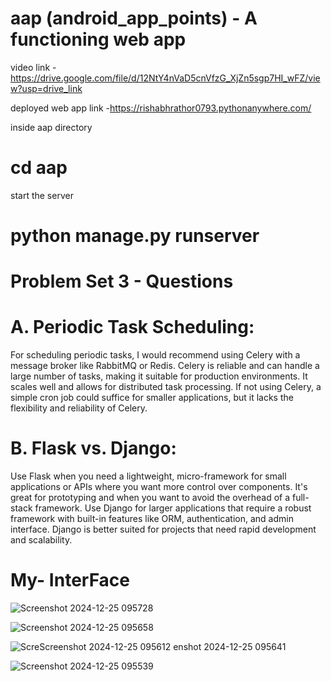 ﻿# aap (android_app_points) - A functioning web app

video link -https://drive.google.com/file/d/12NtY4nVaD5cnVfzG_XjZn5sgp7HI_wFZ/view?usp=drive_link

deployed web app link -https://rishabhrathor0793.pythonanywhere.com/

inside aap directory
# cd aap
start the server
# python manage.py runserver

# Problem Set 3 - Questions
# A. Periodic Task Scheduling:

For scheduling periodic tasks, I would recommend using Celery with a message broker like RabbitMQ or Redis. Celery is reliable and can handle a large number of tasks, making it suitable for production environments. It scales well and allows for distributed task processing. If not using Celery, a simple cron job could suffice for smaller applications, but it lacks the flexibility and reliability of Celery.
# B. Flask vs. Django:

Use Flask when you need a lightweight, micro-framework for small applications or APIs where you want more control over components. It's great for prototyping and when you want to avoid the overhead of a full-stack framework.
Use Django for larger applications that require a robust framework with built-in features like ORM, authentication, and admin interface. Django is better suited for projects that need rapid development and scalability.

# My- InterFace
![Screenshot 2024-12-25 095728](https://github.com/user-attachments/assets/db341dec-37dd-4fc4-a684-619333228df9)

![Screenshot 2024-12-25 095658](https://github.com/user-attachments/assets/360ffd54-3376-46fc-af55-134fc3170a3a)

![Scre![Screenshot 2024-12-25 095612](https://github.com/user-attachments/assets/9d1579b3-b649-470d-9fa7-3587f6e458a2)
enshot 2024-12-25 095641](https://github.com/user-attachments/assets/579efa06-3425-426d-ba98-fb568ce27d6e)


![Screenshot 2024-12-25 095539](https://github.com/user-attachments/assets/f54ffd09-a588-4fa8-a609-1e8be65bd99c)
